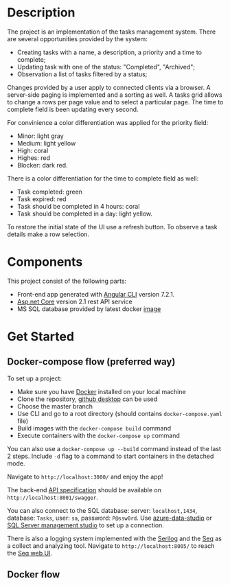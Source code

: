# Description

The project is an implementation of the tasks management system. There are several opportunities provided by the system:
  - Creating tasks with a name, a description, a priority and a time to complete;
  - Updating task with one of the status: "Completed", "Archived";
  - Observation a list of tasks filtered by a status;
  
Changes provided by a user apply to connected clients via a browser. A server-side paging is implemented and a sorting as well. A tasks grid allows to change a rows per page value and to select a particular page. The time to complete field is been updating every second. 

For convinience a color differentiation was applied for the priority field:
  - Minor: light gray
  - Medium: light yellow
  - High: coral
  - Highes: red
  - Blocker: dark red.
  
There is a color differentiation for the time to complete field as well:
  - Task completed: green
  - Task expired: red
  - Task should be completed in 4 hours: coral
  - Task should be completed in a day: light yellow.
    
To restore the initial state of the UI use a refresh button. To observe a task details make a row selection.
    
# Components

This project consist of the following parts:
  - Front-end app generated with [Angular CLI](https://github.com/angular/angular-cli) version 7.2.1.
  - [Asp.net Core](https://github.com/aspnet/AspNetCore) version 2.1 rest API service
  - MS SQL database provided by latest docker [image](https://hub.docker.com/r/microsoft/mssql-server-linux/)

# Get Started

## Docker-compose flow (preferred way)

To set up a project:
  - Make sure you have [Docker](https://hub.docker.com/editions/community/docker-ce-desktop-windows) installed on your local machine
  - Clone the repository, [github desktop](https://desktop.github.com/) can be used
  - Choose the master branch
  - Use CLI and go to a root directory (should contains `docker-compose.yaml` file)
  - Build images with the `docker-compose build` command
  - Execute containers with the `docker-compose up` command
  
You can also use a `docker-compose up --build` command instead of the last 2 steps. Include `-d` flag to a command to start containers in the detached mode.

Navigate to `http://localhost:3000/` and enjoy the app! 

The back-end [API specification](http://localhost:8001/swagger) should be available on `http://localhost:8001/swagger`. 

You can also connect to the SQL database: server: `localhost,1434`, database: `Tasks`, user: `sa`, password: `P@ssw0rd`. Use [azure-data-studio](https://docs.microsoft.com/ru-ru/sql/azure-data-studio/download?view=sql-server-2017) or [SQL Server management studio](https://docs.microsoft.com/ru-ru/sql/ssms/download-sql-server-management-studio-ssms?view=sql-server-2017) to set up a connection.

There is also a logging system implemented with the [Serilog](https://serilog.net/) and the [Seq](https://getseq.net/) as a collect and analyzing tool. Navigate to `http://localhost:8005/` to reach the [Seq web UI](http://localhost:8005/).

## Docker flow


